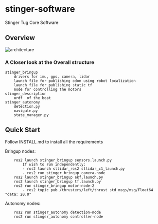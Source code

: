# stinger-software
Stinger Tug Core Software

## Overview
![architecture](resources/architecture.excalidraw.svg)

### A Closer look at the Overall structure

```
stinger_bringup
    drivers for imu, gps, camera, lidar
    launch file for publishing odom using robot localization
    launch file for publishing static tf
    node for controlling the motors
stinger_description
    urdf  of the boat
stinger_autonomy
    detection.py
    navigate.py
    state_manager.py
```

## Quick Start 
Follow INSTALL.md to install all the requirements

Bringup nodes:
```
    ros2 launch stinger_bringup sensors.launch.py
        If wish to run independently:
        - ros2 launch sllidar_ros2 sllidar_c1_launch.py
        - ros2 run stinger_bringup camera-node
    ros2 launch stinger_bringup ekf.launch.py
    ros2 launch stinger_bringup tf.launch.py
    ros2 run stinger_bringup motor-node-2
        - ros2 topic pub /thrusters/left/thrust std_msgs/msg/Float64 "data: 20.0"
```
Autonomy nodes:
```
    ros2 run stinger_autonomy detection-node
    ros2 run stinger_autonomy controller-node
```